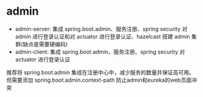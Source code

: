 # admin

- admin-server: 集成 spring.boot.admin、服务注册、spring security 对 admin 进行登录认证和对 actuator 进行登录认证、hazelcast 搭建 admin 集群(缺点是需要硬编码)
- admin-client: 集成 spring.boot.admin、服务注册、spring security 对 actuator 进行登录认证

推荐将 spring.boot.admin 集成在注册中心中，减少服务的数量并保证高可用。但需要添加 spring.boot.admin.context-path 防止admin和eureka的web页面冲突

